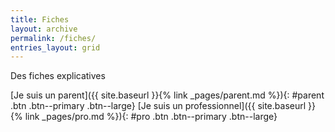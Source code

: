 ```yaml
---
title: Fiches
layout: archive
permalink: /fiches/
entries_layout: grid
---
```



Des fiches explicatives

[Je suis un parent]({{ site.baseurl }}{% link _pages/parent.md %}){:  #parent .btn .btn--primary .btn--large}
[Je suis un professionnel]({{ site.baseurl }}{% link _pages/pro.md %}){: #pro .btn .btn--primary .btn--large}


<!-- <script> -->

<!-- let makeHandlerFor = (tag) => {  -->
<!-- return (event) => { -->
<!-- 	event.preventDefault(); -->
<!-- 	fetch("https://api.countapi.xyz/hit/jallaite/" + tag) -->
<!-- 		.then(() => {window.location.href = event.target.href;}, () => {window.location.href = event.target.href;}); -->
<!-- 	} -->
<!-- } -->


<!-- let parent = document.getElementById("parent"); -->
<!-- parent.onclick = makeHandlerFor("parent"); -->

<!-- let pro = document.getElementById("pro"); -->
<!-- pro.onclick = makeHandlerFor("pro"); -->

<!-- </script> -->
